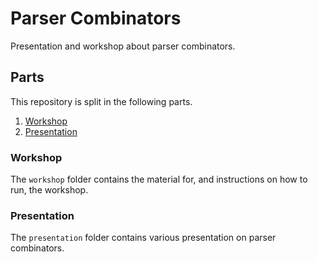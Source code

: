 # Parser Combinators
Presentation and workshop about parser combinators.

## Parts
This repository is split in the following parts.

1. [Workshop][workshop]
2. [Presentation][presentation]

### Workshop
The `workshop` folder contains the material for, and instructions on how to run, the workshop.

### Presentation
The `presentation` folder contains various presentation on parser combinators.

[workshop]: https://github.com/fifth-postulate/parser-combinators/tree/main/workshop
[presentation]: https://github.com/fifth-postulate/parser-combinators/tree/main/presentation
